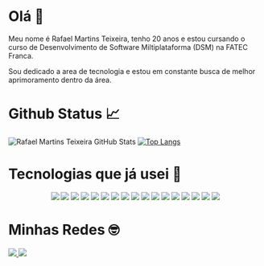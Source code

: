 <h1>Olá 🤝</h1>
<p>Meu nome é Rafael Martins Teixeira, tenho 20 anos e estou cursando o curso de Desenvolvimento de Software Miltiplataforma (DSM) na FATEC Franca.</p>
<p>Sou dedicado a area de tecnologia e estou em constante busca de melhor aprimoramento dentro da área. </p>
<h1>Github Status 📈</h1>

![Rafael Martins Teixeira GitHub Stats](https://github-readme-stats.vercel.app/api?username=Law751&show_icons=true&theme=midnight-purple)
[![Top Langs](https://github-readme-stats.vercel.app/api/top-langs/?username=law751&layout=compact&theme=neon)](https://github.com/anuraghazra/github-readme-stats)

<h1>Tecnologias que já usei 🔗</h1>
<p align="center"> 
  <img src=https://img.shields.io/badge/mysql-4479A1.svg?style=for-the-badge&logo=mysql&logoColor=white />
  <img src=https://img.shields.io/badge/blender-%23F5792A.svg?style=for-the-badge&logo=blender&logoColor=white />
  <img src=https://img.shields.io/badge/Canva-%2300C4CC.svg?style=for-the-badge&logo=Canva&logoColor=white />
  <img src=https://img.shields.io/badge/figma-%23F24E1E.svg?style=for-the-badge&logo=figma&logoColor=white />
  <img src=https://img.shields.io/badge/Krita-203759?style=for-the-badge&logo=krita&logoColor=EEF37B />
  <img src=https://img.shields.io/badge/Inkscape-e0e0e0?style=for-the-badge&logo=inkscape&logoColor=080A13 />
  <img src=https://img.shields.io/badge/node.js-6DA55F?style=for-the-badge&logo=node.js&logoColor=white />
  <img src=https://img.shields.io/badge/express.js-%23404d59.svg?style=for-the-badge&logo=express&logoColor=%2361DAFB />
  <img src=https://img.shields.io/badge/Visual%20Studio%20Code-0078d7.svg?style=for-the-badge&logo=visual-studio-code&logoColor=white />
  <img src=https://img.shields.io/badge/css3-%231572B6.svg?style=for-the-badge&logo=css3&logoColor=white />
  <img src=https://img.shields.io/badge/html5-%23E34F26.svg?style=for-the-badge&logo=html5&logoColor=white />
  <img src=https://img.shields.io/badge/javascript-%23323330.svg?style=for-the-badge&logo=javascript&logoColor=%23F7DF1E />
  <img src=https://img.shields.io/badge/python-3670A0?style=for-the-badge&logo=python&logoColor=ffdd54 />
  <img src=https://img.shields.io/badge/typescript-%23007ACC.svg?style=for-the-badge&logo=typescript&logoColor=white />
  <img src=https://img.shields.io/badge/Microsoft_Excel-217346?style=for-the-badge&logo=microsoft-excel&logoColor=white />
  <img src=https://img.shields.io/badge/Microsoft_PowerPoint-B7472A?style=for-the-badge&logo=microsoft-powerpoint&logoColor=white />
  <img src=https://img.shields.io/badge/Microsoft_Word-2B579A?style=for-the-badge&logo=microsoft-word&logoColor=white />  
</p>

<h1> Minhas Redes 🤓</h1>
<a href="https://www.linkedin.com/in/rafael-m-teixeira-72239b295/">
<img src="https://img.shields.io/badge/linkedin-%230077B5.svg?style=for-the-badge&logo=linkedin&logoColor=white" />
</a>
<a href="mailto:rafaelteixeirinha04@gmail.com">
<img src="https://img.shields.io/badge/Gmail-D14836?style=for-the-badge&logo=gmail&logoColor=white" />
</a>


